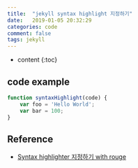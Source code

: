 ```yaml
---
title:  "jekyll syntax highlight 지정하기"
date:   2019-01-05 20:32:29
categories: code
comment: false
tags: jekyll
---
```

* content
{:toc}

## code example

``` javascript
function syntaxHighlight(code) {
	var foo = 'Hello World';
	var bar = 100;
}
```

## Reference
* [Syntax highlighter 지정하기 with rouge](https://moon9342.github.io/jekyll-rouge)
